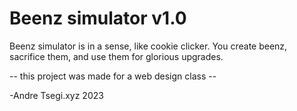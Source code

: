 # Beenz simulator v1.0
Beenz simulator is in a sense, like cookie clicker.
You create beenz, sacrifice them, and use them for glorious upgrades.

-- this project was made for a web design class --

-Andre
Tsegi.xyz 2023
